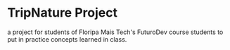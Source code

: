 # TripNature Project
a project for students of Floripa Mais Tech's FuturoDev course students to put in practice concepts learned in class.